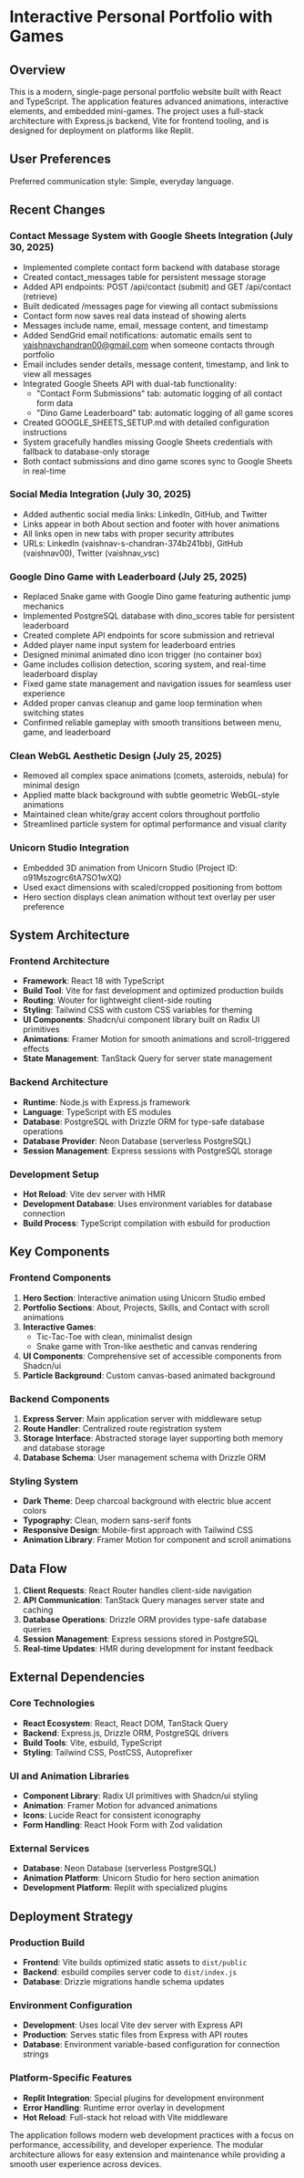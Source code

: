 # Interactive Personal Portfolio with Games

## Overview

This is a modern, single-page personal portfolio website built with React and TypeScript. The application features advanced animations, interactive elements, and embedded mini-games. The project uses a full-stack architecture with Express.js backend, Vite for frontend tooling, and is designed for deployment on platforms like Replit.

## User Preferences

Preferred communication style: Simple, everyday language.

## Recent Changes

### Contact Message System with Google Sheets Integration (July 30, 2025)
- Implemented complete contact form backend with database storage
- Created contact_messages table for persistent message storage
- Added API endpoints: POST /api/contact (submit) and GET /api/contact (retrieve)
- Built dedicated /messages page for viewing all contact submissions
- Contact form now saves real data instead of showing alerts
- Messages include name, email, message content, and timestamp
- Added SendGrid email notifications: automatic emails sent to vaishnavchandran00@gmail.com when someone contacts through portfolio
- Email includes sender details, message content, timestamp, and link to view all messages
- Integrated Google Sheets API with dual-tab functionality:
  - "Contact Form Submissions" tab: automatic logging of all contact form data
  - "Dino Game Leaderboard" tab: automatic logging of all game scores
- Created GOOGLE_SHEETS_SETUP.md with detailed configuration instructions
- System gracefully handles missing Google Sheets credentials with fallback to database-only storage
- Both contact submissions and dino game scores sync to Google Sheets in real-time

### Social Media Integration (July 30, 2025)
- Added authentic social media links: LinkedIn, GitHub, and Twitter
- Links appear in both About section and footer with hover animations
- All links open in new tabs with proper security attributes
- URLs: LinkedIn (vaishnav-s-chandran-374b241bb), GitHub (vaishnav00), Twitter (vaishnav_vsc)

### Google Dino Game with Leaderboard (July 25, 2025)
- Replaced Snake game with Google Dino game featuring authentic jump mechanics
- Implemented PostgreSQL database with dino_scores table for persistent leaderboard
- Created complete API endpoints for score submission and retrieval
- Added player name input system for leaderboard entries
- Designed minimal animated dino icon trigger (no container box)
- Game includes collision detection, scoring system, and real-time leaderboard display
- Fixed game state management and navigation issues for seamless user experience
- Added proper canvas cleanup and game loop termination when switching states
- Confirmed reliable gameplay with smooth transitions between menu, game, and leaderboard

### Clean WebGL Aesthetic Design (July 25, 2025)
- Removed all complex space animations (comets, asteroids, nebula) for minimal design
- Applied matte black background with subtle geometric WebGL-style animations
- Maintained clean white/gray accent colors throughout portfolio
- Streamlined particle system for optimal performance and visual clarity

### Unicorn Studio Integration
- Embedded 3D animation from Unicorn Studio (Project ID: o91Mszogrc6tA7SO1wXQ)
- Used exact dimensions with scaled/cropped positioning from bottom
- Hero section displays clean animation without text overlay per user preference

## System Architecture

### Frontend Architecture
- **Framework**: React 18 with TypeScript
- **Build Tool**: Vite for fast development and optimized production builds
- **Routing**: Wouter for lightweight client-side routing
- **Styling**: Tailwind CSS with custom CSS variables for theming
- **UI Components**: Shadcn/ui component library built on Radix UI primitives
- **Animations**: Framer Motion for smooth animations and scroll-triggered effects
- **State Management**: TanStack Query for server state management

### Backend Architecture
- **Runtime**: Node.js with Express.js framework
- **Language**: TypeScript with ES modules
- **Database**: PostgreSQL with Drizzle ORM for type-safe database operations
- **Database Provider**: Neon Database (serverless PostgreSQL)
- **Session Management**: Express sessions with PostgreSQL storage

### Development Setup
- **Hot Reload**: Vite dev server with HMR
- **Development Database**: Uses environment variables for database connection
- **Build Process**: TypeScript compilation with esbuild for production

## Key Components

### Frontend Components
1. **Hero Section**: Interactive animation using Unicorn Studio embed
2. **Portfolio Sections**: About, Projects, Skills, and Contact with scroll animations
3. **Interactive Games**: 
   - Tic-Tac-Toe with clean, minimalist design
   - Snake game with Tron-like aesthetic and canvas rendering
4. **UI Components**: Comprehensive set of accessible components from Shadcn/ui
5. **Particle Background**: Custom canvas-based animated background

### Backend Components
1. **Express Server**: Main application server with middleware setup
2. **Route Handler**: Centralized route registration system
3. **Storage Interface**: Abstracted storage layer supporting both memory and database storage
4. **Database Schema**: User management schema with Drizzle ORM

### Styling System
- **Dark Theme**: Deep charcoal background with electric blue accent colors
- **Typography**: Clean, modern sans-serif fonts
- **Responsive Design**: Mobile-first approach with Tailwind CSS
- **Animation Library**: Framer Motion for component and scroll animations

## Data Flow

1. **Client Requests**: React Router handles client-side navigation
2. **API Communication**: TanStack Query manages server state and caching
3. **Database Operations**: Drizzle ORM provides type-safe database queries
4. **Session Management**: Express sessions stored in PostgreSQL
5. **Real-time Updates**: HMR during development for instant feedback

## External Dependencies

### Core Technologies
- **React Ecosystem**: React, React DOM, TanStack Query
- **Backend**: Express.js, Drizzle ORM, PostgreSQL drivers
- **Build Tools**: Vite, esbuild, TypeScript
- **Styling**: Tailwind CSS, PostCSS, Autoprefixer

### UI and Animation Libraries
- **Component Library**: Radix UI primitives with Shadcn/ui styling
- **Animation**: Framer Motion for advanced animations
- **Icons**: Lucide React for consistent iconography
- **Form Handling**: React Hook Form with Zod validation

### External Services
- **Database**: Neon Database (serverless PostgreSQL)
- **Animation Platform**: Unicorn Studio for hero section animation
- **Development Platform**: Replit with specialized plugins

## Deployment Strategy

### Production Build
- **Frontend**: Vite builds optimized static assets to `dist/public`
- **Backend**: esbuild compiles server code to `dist/index.js`
- **Database**: Drizzle migrations handle schema updates

### Environment Configuration
- **Development**: Uses local Vite dev server with Express API
- **Production**: Serves static files from Express with API routes
- **Database**: Environment variable-based configuration for connection strings

### Platform-Specific Features
- **Replit Integration**: Special plugins for development environment
- **Error Handling**: Runtime error overlay in development
- **Hot Reload**: Full-stack hot reload with Vite middleware

The application follows modern web development practices with a focus on performance, accessibility, and developer experience. The modular architecture allows for easy extension and maintenance while providing a smooth user experience across devices.